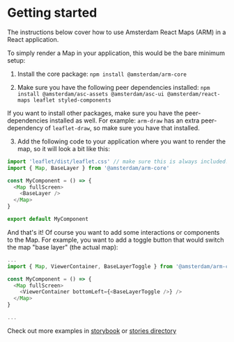 # Getting started

The instructions below cover how to use Amsterdam React Maps (ARM) in a React application.

To simply render a Map in your application, this would be the bare minimum setup:

1. Install the core package: `npm install @amsterdam/arm-core`

2. Make sure you have the following peer dependencies installed:
`npm install @amsterdam/asc-assets @amsterdam/asc-ui @amsterdam/react-maps leaflet styled-components`

If you want to install other packages, make sure you have the peer-dependencies installed as well. For example:
`arm-draw` has an extra peer-dependency of `leaflet-draw`, so make sure you have that installed.

3. Add the following code to your application where you want to render the map, so it will look a bit like this:

```js
import 'leaflet/dist/leaflet.css' // make sure this is always included!
import { Map, BaseLayer } from '@amsterdam/arm-core'

const MyComponent = () => {
  <Map fullScreen>
    <BaseLayer />
  </Map>
}

export default MyComponent
```

And that's it! Of course you want to add some interactions or components to the Map. For example, 
you want to add a toggle button that would switch the map "base layer" (the actual map):

```js
...
import { Map, ViewerContainer, BaseLayerToggle } from '@amsterdam/arm-core'

const MyComponent = () => {
  <Map fullScreen>
    <ViewerContainer bottomLeft={<BaseLayerToggle />} />
  </Map>
}

...
```

Check out more examples in [storybook](https://amsterdam.github.io/amsterdam-react-maps/#/) or [stories directory](https://github.com/Amsterdam/amsterdam-react-maps/tree/master/stories)
